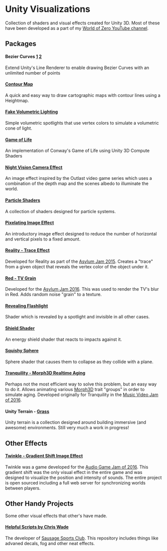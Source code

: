 # Unity Visualizations
Collection of shaders and visual effects created for Unity 3D. Most of these have been developed as a part of my [World of Zero YouTube channel](https://www.youtube.com/worldofzerodevelopment).

## Packages
#### Bezier Curves [1](https://youtu.be/tgCFzoG_BJM) [2](https://youtu.be/4zizgh2duqY)
Extend Unity's Line Renderer to enable drawing Bezier Curves with an unlimited number of points

#### [Contour Map](https://youtu.be/AK8oV4BzrW4)
A quick and easy way to draw cartographic maps with contour lines using a Heightmap.

#### [Fake Volumetric Lighting](https://youtu.be/nX682vFtT6I)
Simple volumetric spotlights that use vertex colors to simulate a volumetric cone of light.

#### [Game of Life](https://youtu.be/ItPTBSeGjdM)
An implementation of Conway's Game of Life using Unity 3D Compute Shaders

#### [Night Vision Camera Effect](https://youtu.be/mElPESXcakM)
An image effect inspired by the Outlast video game series which uses a combination of the depth map and the scenes albedo to illuminate the world.

#### [Particle Shaders](https://youtu.be/2TBCozxI7-I)
A collection of shaders designed for particle systems.

#### [Pixelating Image Effect](https://www.youtube.com/watch?v=9bTFVaKGIIQ)
An introductory image effect designed to reduce the number of horizontal and vertical pixels to a fixed amount.

#### [Reality - Trace Effect](http://gamejolt.com/games/reality/106584)
Developed for Reality as part of the [Asylum Jam 2015](http://gamejolt.com/tag/asylumjam2015). Creates a "trace" from a given object that reveals the vertex color of the object under it.

#### [Red - TV Grain](http://gamejolt.com/games/red/207577)
Developed for the [Asylum Jam 2016](http://gamejolt.com/tag/asylumjam2016). This was used to render the TV's blur in Red. Adds random noise "grain" to a texture.

#### [Revealing Flashlight](https://youtu.be/b4utgRuIekk)
Shader which is revealed by a spotlight and invisible in all other cases.

#### [Shield Shader](https://www.youtube.com/watch?v=NeZcAYJdkv4&list=PLEwYhelKHmihp8GNb-XXWE5VhqikYwluj)
An energy shield shader that reacts to impacts against it.

#### [Squishy Sphere](https://www.youtube.com/playlist?list=PLEwYhelKHmig3VnNBTurD98bDWR1oCRM-)
Sphere shader that causes them to collapse as they collide with a plane.

#### [Tranquility - Morph3D Realtime Aging](http://gamejolt.com/games/tranquility/126359)
Perhaps not the most efficient way to solve this problem, but an easy way to do it. Allows animating various [Morph3D](https://www.morph3d.com) trait "groups" in order to simulate aging. Developed originally for Tranquility in the [Music Video Jam of 2016](http://gamejolt.com/tag/mvjam16).

#### Unity Terrain - [Grass](https://www.youtube.com/playlist?list=PLEwYhelKHmigG2uo6zW-LNKtmYUHpC5z4)
Unity terrain is a collection designed around building immersive (and awesome) environments. Still very much a work in progress!

## Other Effects
#### [Twinkle - Gradient Shift Image Effect](https://github.com/WorldOfZero/Twinkle-AGJam/tree/master/Assets/Twinkle/Shaders)
Twinkle was a game developed for the [Audio Game Jam of 2016](http://jams.gamejolt.io/AGJam). This gradient shift was the only visual effect in the entire game and was designed to visualize the position and intensity of sounds. The entire project is open sourced including a full web server for synchronizing worlds between players.

## Other Handy Projects
Some other visual effects that other's have made.
#### [Helpful Scripts by Chris Wade](https://github.com/cjacobwade/HelpfulScripts)
The developer of [Sausage Sports Club](http://sausagesports.club). This repository includes things like advaned decals, fog and other neat effects.